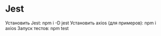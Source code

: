 # Jest #

Установить Jest: npm i -D jest 
Установить axios (для примеров): npm i axios 
Запуск тестов: npm test
